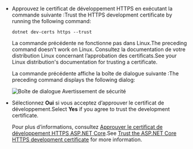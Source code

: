 * <span data-ttu-id="5400d-101">Approuvez le certificat de développement HTTPS en exécutant la commande suivante :</span><span class="sxs-lookup"><span data-stu-id="5400d-101">Trust the HTTPS development certificate by running the following command:</span></span>

  ```dotnetcli
  dotnet dev-certs https --trust
  ```
  
  <span data-ttu-id="5400d-102">La commande précédente ne fonctionne pas dans Linux.</span><span class="sxs-lookup"><span data-stu-id="5400d-102">The preceding command doesn't work on Linux.</span></span> <span data-ttu-id="5400d-103">Consultez la documentation de votre distribution Linux concernant l’approbation des certificats.</span><span class="sxs-lookup"><span data-stu-id="5400d-103">See your Linux distribution's documentation for trusting a certificate.</span></span>

  <span data-ttu-id="5400d-104">La commande précédente affiche la boîte de dialogue suivante :</span><span class="sxs-lookup"><span data-stu-id="5400d-104">The preceding command displays the following dialog:</span></span>

  ![Boîte de dialogue Avertissement de sécurité](~/getting-started/_static/cert.png)

* <span data-ttu-id="5400d-106">Sélectionnez **Oui** si vous acceptez d’approuver le certificat de développement.</span><span class="sxs-lookup"><span data-stu-id="5400d-106">Select **Yes** if you agree to trust the development certificate.</span></span>

  <span data-ttu-id="5400d-107">Pour plus d’informations, consultez [Approuver le certificat de développement HTTPS ASP.NET Core](xref:security/enforcing-ssl#trust-the-aspnet-core-https-development-certificate-on-windows-and-macos).</span><span class="sxs-lookup"><span data-stu-id="5400d-107">See [Trust the ASP.NET Core HTTPS development certificate](xref:security/enforcing-ssl#trust-the-aspnet-core-https-development-certificate-on-windows-and-macos) for more information.</span></span>
  
